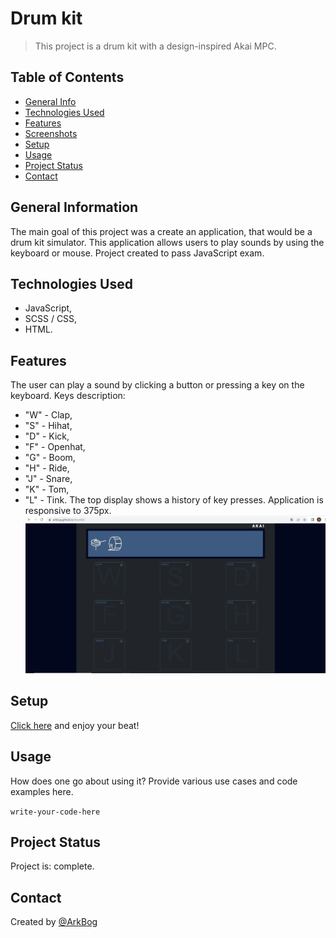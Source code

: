 # Drum kit
> This project is a drum kit with a design-inspired Akai MPC.

## Table of Contents
* [General Info](#general-information)
* [Technologies Used](#technologies-used)
* [Features](#features)
* [Screenshots](#screenshots)
* [Setup](#setup)
* [Usage](#usage)
* [Project Status](#project-status)
* [Contact](#contact)


## General Information
The main goal of this project was a create an application, that would be a drum kit simulator. This application allows users to play sounds by using the keyboard or mouse. Project created to pass JavaScript exam.


## Technologies Used
- JavaScript,
- SCSS / CSS,
- HTML.


## Features
The user can play a sound by clicking a button or pressing a key on the keyboard. Keys description:
- "W" - Clap,
- "S" - Hihat,
- "D" - Kick,
- "F" - Openhat,
- "G" - Boom,
- "H" - Ride,
- "J" - Snare,
- "K" - Tom,
- "L" - Tink.
The top display shows a history of key presses. Application is responsive to 375px.
![Example screenshot](./screenshots/1.png)


## Setup
[Click here](https://arkbog.github.io/drumkit/) and enjoy your beat!


## Usage
How does one go about using it?
Provide various use cases and code examples here.

`write-your-code-here`


## Project Status
Project is: complete.


## Contact
Created by [@ArkBog](https://github.com/ArkBog)

